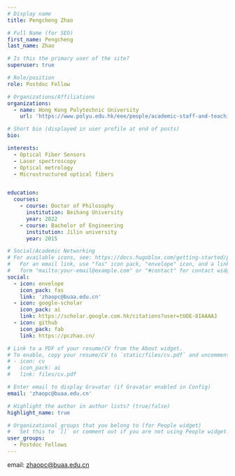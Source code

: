 ```yaml
---
# Display name
title: Pengcheng Zhao

# Full Name (for SEO)
first_name: Pengcheng
last_name: Zhao

# Is this the primary user of the site?
superuser: true

# Role/position
role: Postdoc Fellow

# Organizations/Affiliations
organizations:
  - name: Hong Kong Polytechnic University
    url: 'https://www.polyu.edu.hk/eee/people/academic-staff-and-teaching-staff/prof-jin-wei/'

# Short bio (displayed in user profile at end of posts)
bio: 

interests:
  - Optical Fiber Sensors
  - Laser spectroscopy
  - Optical metrology
  - Microstructured optical fibers


education:
  courses:
    - course: Doctor of Philosophy
      institution: Beihang University
      year: 2022
    - course: Bachelor of Engineering
      institution: Jilin university
      year: 2015

# Social/Academic Networking
# For available icons, see: https://docs.hugoblox.com/getting-started/page-builder/#icons
#   For an email link, use "fas" icon pack, "envelope" icon, and a link in the
#   form "mailto:your-email@example.com" or "#contact" for contact widget.
social:
  - icon: envelope
    icon_pack: fas
    link: 'zhaopc@buaa.edu.cn'
  - icon: google-scholar
    icon_pack: ai
    link: https://scholar.google.com.hk/citations?user=tUOE-8IAAAAJ
  - icon: github
    icon_pack: fab
    link: https://pczhao.cn/

# Link to a PDF of your resume/CV from the About widget.
# To enable, copy your resume/CV to `static/files/cv.pdf` and uncomment the lines below.
# - icon: cv
#   icon_pack: ai
#   link: files/cv.pdf

# Enter email to display Gravatar (if Gravatar enabled in Config)
email: 'zhaopc@buaa.edu.cn'

# Highlight the author in author lists? (true/false)
highlight_name: true

# Organizational groups that you belong to (for People widget)
#   Set this to `[]` or comment out if you are not using People widget.
user_groups:
  - Postdoc Fellows
---
```

email: zhaopc@buaa.edu.cn